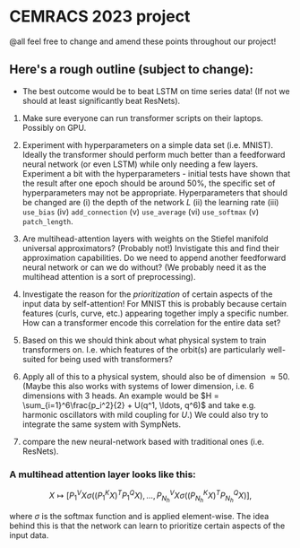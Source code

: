 # CEMRACS 2023 project
@all feel free to change and amend these points throughout our project!

## Here's a rough outline (subject to change):

- The best outcome would be to beat LSTM on time series data! (If not we should at least significantly beat ResNets).

1. Make sure everyone can run transformer scripts on their laptops. Possibly on GPU. 
    
2. Experiment with hyperparameters on a simple data set (i.e. MNIST). Ideally the transformer should perform much better than a feedforward neural network (or even LSTM) while only needing a few layers. Experiment a bit with the hyperparameters - initial tests have shown that the result after one epoch should be around 50%, the specific set of hyperparameters may not be appropriate. Hyperparameters that should be changed are (i) the depth of the network $L$ (ii) the learning rate (iii) `use_bias` (iv) `add_connection` (v) `use_average` (vi) `use_softmax` (v) `patch_length`.
    
3. Are multihead-attention layers with weights on the Stiefel manifold universal approximators? (Probably not!) Invistigate this and find their approximation capabilities. Do we need to append another feedforward neural network or can we do without? (We probably need it as the multihead attention is a sort of preprocessing).

4. Investigate the reason for the *prioritization* of certain aspects of the input data by self-attention! For MNIST this is probably because certain features (curls, curve, etc.) appearing together imply a specific number. How can a transformer encode this correlation for the entire data set? 

5. Based on this we should think about what physical system to train transformers on. I.e. which features of the orbit(s) are particularly well-suited for being used with transformers?


6. Apply all of this to a physical system, should also be of dimension $\approx50$.(Maybe this also works with systems of lower dimension, i.e. 6 dimensions with 3 heads. An example would be $H = \sum_{i=1}^6\frac{p_i^2}{2} + U(q^1, \ldots, q^6)$ and take e.g. harmonic oscillators with mild coupling for $U$.) We could also try to integrate the same system with SympNets.


7. compare the new neural-network based <integrators> with traditional ones (i.e. ResNets).

### A multihead attention layer looks like this: 

$$ X \mapsto [P^V_1X\sigma((P^K_1X)^TP^Q_1X), \ldots, P^V_{N_h}X\sigma((P^K_{N_h}X)^TP^Q_{N_h}X)], $$

where $\sigma$ is the softmax function and is applied element-wise. The idea behind this is that the network can learn to prioritize certain aspects of the input data.
